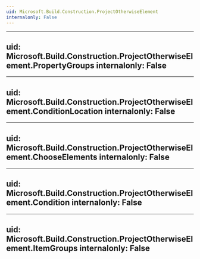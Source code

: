 ```yaml
---
uid: Microsoft.Build.Construction.ProjectOtherwiseElement
internalonly: False
---
```


---
uid: Microsoft.Build.Construction.ProjectOtherwiseElement.PropertyGroups
internalonly: False
---

---
uid: Microsoft.Build.Construction.ProjectOtherwiseElement.ConditionLocation
internalonly: False
---

---
uid: Microsoft.Build.Construction.ProjectOtherwiseElement.ChooseElements
internalonly: False
---

---
uid: Microsoft.Build.Construction.ProjectOtherwiseElement.Condition
internalonly: False
---

---
uid: Microsoft.Build.Construction.ProjectOtherwiseElement.ItemGroups
internalonly: False
---
